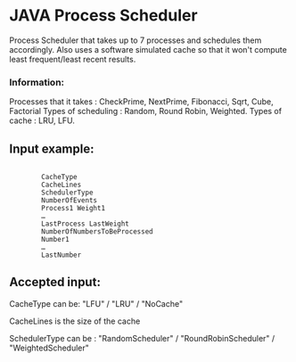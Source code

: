 # JAVA Process Scheduler

Process Scheduler that takes up to 7 processes and schedules them accordingly. Also uses a software simulated cache so 
that it won't compute least frequent/least recent results.


### Information:
Processes that it takes : CheckPrime, NextPrime, Fibonacci, Sqrt, Cube, Factorial
Types of scheduling : Random, Round Robin, Weighted.
Types of cache : LRU, LFU.


## Input example:


```

		CacheType
		CacheLines
		SchedulerType
		NumberOfEvents
		Process1 Weight1
		…
		LastProcess LastWeight
		NumberOfNumbersToBeProcessed
		Number1
		…
		LastNumber

```


## Accepted input:

CacheType can be: "LFU" / "LRU" / "NoCache"

CacheLines is the size of the cache

SchedulerType can be : "RandomScheduler" / "RoundRobinScheduler" / "WeightedScheduler"






